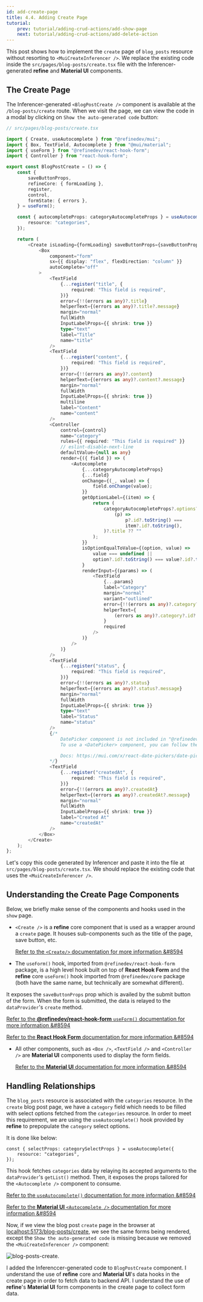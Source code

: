 ```yaml
---
id: add-create-page
title: 4.4. Adding Create Page
tutorial:
    prev: tutorial/adding-crud-actions/add-show-page
    next: tutorial/adding-crud-actions/add-delete-action
---
```


This post shows how to implement the `create` page of `blog_posts` resource without resorting to `<MuiCreateInferencer />`. We replace the existing code inside the `src/pages/blog-posts/create.tsx` file with the Inferencer-generated **refine** and **Material UI** components.


## The Create Page

The Inferencer-generated `<BlogPostCreate />` component is available at the `/blog-posts/create` route. When we visit the page, we can view the code in a modal by clicking on `Show the auto-generated code` button:

```TypeScript
// src/pages/blog-posts/create.tsx

import { Create, useAutocomplete } from "@refinedev/mui";
import { Box, TextField, Autocomplete } from "@mui/material";
import { useForm } from "@refinedev/react-hook-form";
import { Controller } from "react-hook-form";

export const BlogPostCreate = () => {
    const {
        saveButtonProps,
        refineCore: { formLoading },
        register,
        control,
        formState: { errors },
    } = useForm();

    const { autocompleteProps: categoryAutocompleteProps } = useAutocomplete({
        resource: "categories",
    });

    return (
        <Create isLoading={formLoading} saveButtonProps={saveButtonProps}>
            <Box
                component="form"
                sx={{ display: "flex", flexDirection: "column" }}
                autoComplete="off"
            >
                <TextField
                    {...register("title", {
                        required: "This field is required",
                    })}
                    error={!!(errors as any)?.title}
                    helperText={(errors as any)?.title?.message}
                    margin="normal"
                    fullWidth
                    InputLabelProps={{ shrink: true }}
                    type="text"
                    label="Title"
                    name="title"
                />
                <TextField
                    {...register("content", {
                        required: "This field is required",
                    })}
                    error={!!(errors as any)?.content}
                    helperText={(errors as any)?.content?.message}
                    margin="normal"
                    fullWidth
                    InputLabelProps={{ shrink: true }}
                    multiline
                    label="Content"
                    name="content"
                />
                <Controller
                    control={control}
                    name="category"
                    rules={{ required: "This field is required" }}
                    // eslint-disable-next-line
                    defaultValue={null as any}
                    render={({ field }) => (
                        <Autocomplete
                            {...categoryAutocompleteProps}
                            {...field}
                            onChange={(_, value) => {
                                field.onChange(value);
                            }}
                            getOptionLabel={(item) => {
                                return (
                                    categoryAutocompleteProps?.options?.find(
                                        (p) =>
                                            p?.id?.toString() ===
                                            item?.id?.toString(),
                                    )?.title ?? ""
                                );
                            }}
                            isOptionEqualToValue={(option, value) =>
                                value === undefined ||
                                option?.id?.toString() === value?.id?.toString()
                            }
                            renderInput={(params) => (
                                <TextField
                                    {...params}
                                    label="Category"
                                    margin="normal"
                                    variant="outlined"
                                    error={!!(errors as any)?.category?.id}
                                    helperText={
                                        (errors as any)?.category?.id?.message
                                    }
                                    required
                                />
                            )}
                        />
                    )}
                />
                <TextField
                    {...register("status", {
                        required: "This field is required",
                    })}
                    error={!!(errors as any)?.status}
                    helperText={(errors as any)?.status?.message}
                    margin="normal"
                    fullWidth
                    InputLabelProps={{ shrink: true }}
                    type="text"
                    label="Status"
                    name="status"
                />
                {/*
                    DatePicker component is not included in "@refinedev/mui" package.
                    To use a <DatePicker> component, you can follow the official documentation for Material UI.

                    Docs: https://mui.com/x/react-date-pickers/date-picker/#basic-usage
                */}
                <TextField
                    {...register("createdAt", {
                        required: "This field is required",
                    })}
                    error={!!(errors as any)?.createdAt}
                    helperText={(errors as any)?.createdAt?.message}
                    margin="normal"
                    fullWidth
                    InputLabelProps={{ shrink: true }}
                    label="Created At"
                    name="createdAt"
                />
            </Box>
        </Create>
    );
};
```

Let's copy this code generated by Inferencer and paste it into the file at `src/pages/blog-posts/create.tsx`. We should replace the existing code that uses the `<MuiCreateInferencer />`.


## Understanding the Create Page Components

Below, we briefly make sense of the components and hooks used in the `show` page.

-   `<Create />` is a **refine** core component that is used as a wrapper around a `create` page. It houses sub-components such as the title of the page, save button, etc.

    [Refer to the `<Create/>` documentation for more information &#8594](/docs/api-reference/mui/components/basic-views/create)

-   The `useForm()` hook, imported from `@refinedev/react-hook-form` package, is a high level hook built on top of **React Hook Form** and  the **refine** core `useForm()` hook imported from `@refinedev/core` package (both have the same name, but technically are somewhat different).

It exposes the `saveButtonProps` prop which is availed by the submit button of the form. When the form is submitted, the data is relayed to the `dataProvider`'s `create` method.

[Refer to the **@refinedev/react-hook-form** `useForm()` documentation for more information &#8594](/docs/packages/documentation/react-hook-form/useForm/)

[Refer to the **React Hook Form** documentation for more information &#8594](https://react-hook-form.com/)

-   All other components, such as  `<Box />`, `<TextField />` and `<Controller />` are **Material UI** components used to display the form fields.

    [Refer to the **Material UI** documentation for more information &#8594](https://mui.com/)


## Handling Relationships

The `blog_posts` resource is associated with the `categories` resource. In the `create` blog post page, we have a `category` field which needs to be filled with select options fetched from the `categories` resource. In order to meet this requirement, we are using the `useAutocomplete()` hook provided by **refine** to prepopulate the `category` select options.

It is done like below:

```tsx
const { selectProps: categorySelectProps } = useAutocomplete({
    resource: "categories",
});
```

This hook fetches `categories` data by relaying its accepted arguments to the `dataProvider`'s `getList()` method. Then, it exposes the props tailored for the `<Autocomplete />` component to consume.

[Refer to the `useAutocomplete()` documentation for more information &#8594](/docs/api-reference/mui/hooks/useAutocomplete/)

[Refer to the **Material UI** `<Autocomplete />` documentation for more information &#8594](https://mui.com/material-ui/react-autocomplete/)

Now, if we view the blog post `create` page in the browser at <a href="http://localhost:5173/blog-posts/create" rel="noopener noreferrer nofollow">localhost:5173/blog-posts/create</a>, we see the same forms being rendered, except the `Show the auto-generated code` is missing because we removed the `<MuiCreateInferencer />` component:

![blog-posts-create](https://imgbox.com/nDdBBqxJ).

<Checklist>
<ChecklistItem id="add-create-page-mui">
I added the Inferenccer-generated code to <code>BlogPostCreate</code> component.
</ChecklistItem>
<ChecklistItem id="add-create-page-mui-2">
I understand the use of <strong>refine</strong> core and <strong>Material UI</strong>'s data hooks in the create page in order to fetch data to backend API.
</ChecklistItem>
<ChecklistItem id="add-create-page-mui-3">
I understand the use of <strong>refine</strong>'s <strong>Material UI</strong> form components in the create page to collect form data.
</ChecklistItem>
</Checklist>
